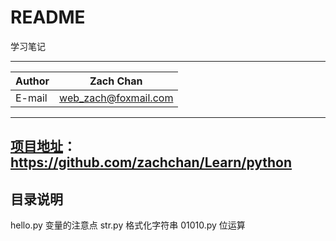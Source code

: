 README
===========================
学习笔记


****

|Author|Zach Chan|
|---|---
|E-mail|web_zach@foxmail.com




****

## [项目地址](https://github.com/zachchan/Learn/python)：https://github.com/zachchan/Learn/python

## 目录说明
hello.py        变量的注意点
str.py          格式化字符串
01010.py        位运算